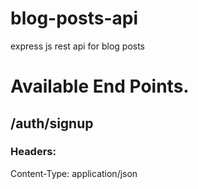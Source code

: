 # blog-posts-api
express js rest api for blog posts

# Available End Points.
## /auth/signup
### Headers:
Content-Type: application/json
